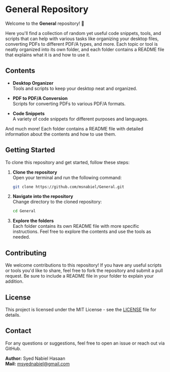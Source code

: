 # General Repository

Welcome to the **General** repository! 🎉

Here you'll find a collection of random yet useful code snippets, tools, and scripts that can help with various tasks like organizing your desktop files, converting PDFs to different PDF/A types, and more. Each topic or tool is neatly organized into its own folder, and each folder contains a README file that explains what it is and how to use it.

## Contents

- **Desktop Organizer**  
  Tools and scripts to keep your desktop neat and organized.

- **PDF to PDF/A Conversion**  
  Scripts for converting PDFs to various PDF/A formats.

- **Code Snippets**  
  A variety of code snippets for different purposes and languages.


And much more! Each folder contains a README file with detailed information about the contents and how to use them.

## Getting Started

To clone this repository and get started, follow these steps:

1. **Clone the repository**  
   Open your terminal and run the following command:
   ```bash
   git clone https://github.com/msnabiel/General.git
   ```

2. **Navigate into the repository**  
   Change directory to the cloned repository:
   ```bash
   cd General
   ```

3. **Explore the folders**  
   Each folder contains its own README file with more specific instructions. Feel free to explore the contents and use the tools as needed.

## Contributing

We welcome contributions to this repository! If you have any useful scripts or tools you'd like to share, feel free to fork the repository and submit a pull request. Be sure to include a README file in your folder to explain your addition.

## License

This project is licensed under the MIT License - see the [LICENSE](LICENSE) file for details.

## Contact

For any questions or suggestions, feel free to open an issue or reach out via GitHub.

**Author:** Syed Nabiel Hasaan </br>
**Mail:** [msyednabiel@gmail.com](mailto:msyednabiel@gmail.com)
